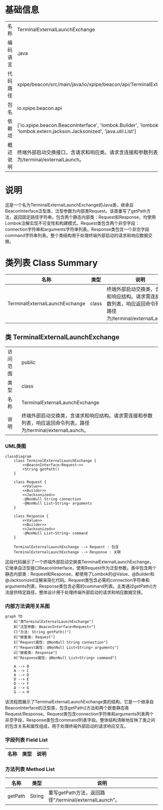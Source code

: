 # 基础信息

|      |      |
|------|------|
| 名称 | TerminalExternalLaunchExchange |
| 编码语言 | .java |
| 代码路径 | xpipe/beacon/src/main/java/io/xpipe/beacon/api/TerminalExternalLaunchExchange.java |
| 包名 | io.xpipe.beacon.api |
| 依赖项 | ['io.xpipe.beacon.BeaconInterface', 'lombok.Builder', 'lombok.NonNull', 'lombok.Value', 'lombok.extern.jackson.Jacksonized', 'java.util.List'] |
| 概述说明 | 终端外部启动交换接口，含请求和响应类。请求含连接和参数列表，响应含命令列表。路径为/terminal/externalLaunch。 |

# 说明

这是一个名为TerminalExternalLaunchExchange的Java类，继承自BeaconInterface泛型类，泛型参数为内部类Request。该类重写了getPath方法，返回固定路径字符串。包含两个静态内部类：Request和Response，均使用Lombok注解实现不可变性和构建模式。Request类包含两个非空字段：connection字符串和arguments字符串列表。Response类包含一个非空字段command字符串列表。整个类结构用于处理终端外部启动的请求和响应数据交换。

# 类列表 Class Summary

| 名称   | 类型  | 说明 |
|-------|------|-------------|
| TerminalExternalLaunchExchange | class | 终端外部启动交换类，含请求和响应结构。请求需连接和参数列表，响应返回命令列表。路径为/terminal/externalLaunch。 |



## 类 TerminalExternalLaunchExchange

|      |      |
|------|------|
| 访问范围 | public |
| 类型 | class |
| 名称 | TerminalExternalLaunchExchange |
| 说明 | 终端外部启动交换类，含请求和响应结构。请求需连接和参数列表，响应返回命令列表。路径为/terminal/externalLaunch。 |


### UML类图

```mermaid
classDiagram
    class TerminalExternalLaunchExchange {
        <<BeaconInterface~Request~>>
        +String getPath()
    }
    
    class Request {
        <<Value>>
        <<Builder>>
        <<Jacksonized>>
        -@NonNull String connection
        -@NonNull List~String~ arguments
    }
    
    class Response {
        <<Value>>
        <<Builder>>
        <<Jacksonized>>
        -@NonNull List~String~ command
    }
    
    TerminalExternalLaunchExchange --> Request : 包含
    TerminalExternalLaunchExchange --> Response : 关联
```

这段代码展示了一个终端外部启动交换类TerminalExternalLaunchExchange，它继承自泛型接口BeaconInterface，使用Request作为泛型参数。类中包含两个静态内部类：Request和Response，都使用了Lombok的@Value、@Builder和@Jacksonized注解来简化代码。Request类包含必需的connection字符串和arguments列表，Response类包含必需的command列表。主类通过getPath()方法提供特定路径，整体设计用于处理终端外部启动的请求和响应数据交换。


### 内部方法调用关系图

```mermaid
graph TD
    A["类TerminalExternalLaunchExchange"]
    B["泛型参数: BeaconInterface<Request>"]
    C["方法: String getPath()"]
    D["嵌套类: Request"]
    E["Request属性: @NonNull String connection"]
    F["Request属性: @NonNull List<String> arguments"]
    G["嵌套类: Response"]
    H["Response属性: @NonNull List<String> command"]
    
    A --> B
    A --> C
    A --> D
    D --> E
    D --> F
    A --> G
    G --> H
```

该流程图展示了TerminalExternalLaunchExchange类的结构，它是一个继承自BeaconInterface的泛型类，包含getPath()方法和两个嵌套静态类Request/Response。Request类包含connection字符串和arguments列表两个非空字段，Response类包含command列表字段。整体结构清晰地反映了类之间的包含关系和属性组成，用于处理终端外部启动的请求响应交互。

### 字段列表 Field List

| 名称  | 类型  | 说明 |
|-------|-------|------|

### 方法列表 Method List

| 名称  | 类型  | 说明 |
|-------|-------|------|
| getPath | String | 重写getPath方法，返回路径"/terminal/externalLaunch"。 |




